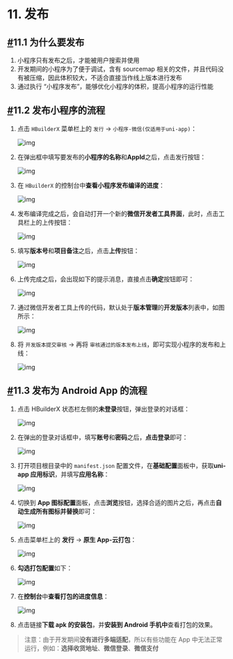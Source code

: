 # 11. 发布

## [#](https://www.escook.cn/docs-uni-shop/mds/11.publish.html#_11-1-为什么要发布)11.1 为什么要发布

1. 小程序只有发布之后，才能被用户搜索并使用
2. 开发期间的小程序为了便于调试，含有 sourcemap 相关的文件，并且代码没有被压缩，因此体积较大，不适合直接当作线上版本进行发布
3. 通过执行 “小程序发布”，能够优化小程序的体积，提高小程序的运行性能

## [#](https://www.escook.cn/docs-uni-shop/mds/11.publish.html#_11-2-发布小程序的流程)11.2 发布小程序的流程

1. 点击 `HBuilderX` 菜单栏上的 `发行` -> `小程序-微信(仅适用于uni-app)`：

   ![img](%E8%B5%B7%E6%AD%A5.assets/11-1.9cdf19c7.png)

2. 在弹出框中填写要发布的**小程序的名称**和**AppId**之后，点击发行按钮：

   ![img](%E8%B5%B7%E6%AD%A5.assets/imgmmmm.png)

3. 在 `HBuilderX` 的控制台中**查看小程序发布编译的进度**：

   ![img](%E8%B5%B7%E6%AD%A5.assets/11-3.567c1979.png)

4. 发布编译完成之后，会自动打开一个新的**微信开发者工具界面**，此时，点击工具栏上的上传按钮：

   ![img](%E8%B5%B7%E6%AD%A5.assets/11-4.9c24f0ee.png)

5. 填写**版本号**和**项目备注**之后，点击**上传**按钮：

   ![img](%E8%B5%B7%E6%AD%A5.assets/imnnng.png)

6. 上传完成之后，会出现如下的提示消息，直接点击**确定**按钮即可：

   ![img](%E8%B5%B7%E6%AD%A5.assets/11-6.d5c408c3.png)

7. 通过微信开发者工具上传的代码，默认处于**版本管理**的**开发版本**列表中，如图所示：

   ![img](%E8%B5%B7%E6%AD%A5.assets/11-7.ec9045bc.png)

8. 将 `开发版本提交审核` -> 再将 `审核通过的版本发布上线`，即可实现小程序的发布和上线：

   ![img](%E8%B5%B7%E6%AD%A5.assets/11-8.a251f8b8.png)

## [#](https://www.escook.cn/docs-uni-shop/mds/11.publish.html#_11-3-发布为-android-app-的流程)11.3 发布为 Android App 的流程

1. 点击 HBuilderX 状态栏左侧的**未登录**按钮，弹出登录的对话框：

   ![img](%E8%B5%B7%E6%AD%A5.assets/imjlllllg.png)

2. 在弹出的登录对话框中，填写**账号**和**密码**之后，**点击登录**即可：

   ![img](%E8%B5%B7%E6%AD%A5.assets/11-10.438598e0.png)

3. 打开项目根目录中的 `manifest.json` 配置文件，在**基础配置**面板中，获取**uni-app 应用标识**，并填写**应用名称**：

   ![img](%E8%B5%B7%E6%AD%A5.assets/11-11.dc32f303.png)

4. 切换到 **App 图标配置**面板，点击**浏览**按钮，选择合适的图片之后，再点击**自动生成所有图标并替换**即可：

   ![img](%E8%B5%B7%E6%AD%A5.assets/11-12.e3157064.png)

5. 点击菜单栏上的 **发行** -> **原生 App-云打包**：

   ![img](%E8%B5%B7%E6%AD%A5.assets/11-13.d176ba65.png)

6. **勾选打包配置**如下：

   ![img](%E8%B5%B7%E6%AD%A5.assets/11-14.ddd7bcc3.png)

7. 在**控制台**中**查看打包的进度信息**：

   ![img](%E8%B5%B7%E6%AD%A5.assets/11-15.c8d3b328.png)

8. 点击链接**下载 apk 的安装包**，并**安装到 Android 手机中**查看打包的效果。

> 注意：由于开发期间**没有进行多端适配**，所以有些功能在 App 中无法正常运行，例如：**选择收货地址**、**微信登录**、**微信支付**